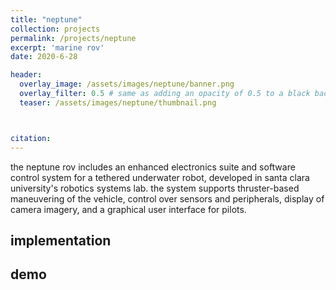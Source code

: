 ```yaml
---
title: "neptune"
collection: projects
permalink: /projects/neptune
excerpt: 'marine rov'
date: 2020-6-28

header:
  overlay_image: /assets/images/neptune/banner.png
  overlay_filter: 0.5 # same as adding an opacity of 0.5 to a black background
  teaser: /assets/images/neptune/thumbnail.png



citation: 
---
```



the neptune rov includes an enhanced electronics suite and software control system for a tethered underwater robot, developed in santa clara university's robotics systems lab. the system supports thruster-based maneuvering of the vehicle, control over sensors and peripherals, display of camera imagery, and a graphical user interface for pilots.

## implementation

## demo
